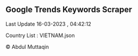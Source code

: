 

## Google Trends Keywords Scraper 
 
Last Update 16-03-2023 , 04:42:12

Country List :
VIETNAM.json



© Abdul Muttaqin 
